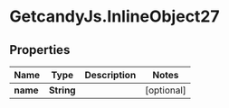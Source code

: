 # GetcandyJs.InlineObject27

## Properties

Name | Type | Description | Notes
------------ | ------------- | ------------- | -------------
**name** | **String** |  | [optional] 


